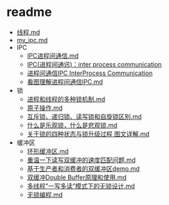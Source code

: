 # readme

- [线程.md](线程.md)
- [my_ipc.md](my_ipc.md)
- IPC
    - [IPC进程间通信.md](IPC进程间通信.md)
    - [IPC(进程间通讯)：inter process communication](IPC(进程间通讯)：inter%20process%20communication.md)
    - [进程间通信IPC InterProcess Communication](进程间通信IPC%20\(InterProcess%20Communication\).md)
    - [看图理解进程间通信IPC.md](看图理解进程间通信IPC.md)
- 锁
    - [进程和线程的多种锁机制.md](进程和线程的多种锁机制.md)
    - [原子操作.md](原子操作.md)
    - [互斥锁、递归锁、读写锁和自旋锁区别.md](互斥锁、递归锁、读写锁和自旋锁区别.md)
    - [什么是乐观锁，什么是悲观锁.md](什么是乐观锁，什么是悲观锁.md)
    - [关于锁的四种状态与锁升级过程 图文详解.md](关于%20锁的四种状态与锁升级过程%20图文详解.md)
- 缓冲区
    - [环形缓冲区.md](环形缓冲区.md)
    - [重温一下读写双缓冲的速度匹配问题.md](重温一下读写双缓冲的速度匹配问题.md)
    - [基于生产者和消费者的双缓冲区demo.md](基于生产者和消费者的双缓冲区demo.md)
    - [双缓冲Double Buffer原理和使用.md](双缓冲\(Double%20Buffer\)原理和使用.md)
    - [多线程”一写多读”模式下的无锁设计.md](多线程”一写多读”模式下的无锁设计.md)
    - [无锁编程.md](无锁编程.md)